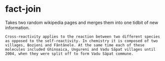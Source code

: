 # fact-join

Takes two random wikipedia pages and merges them into one tidbit of new information.

`Cross-reactivity applies to the reaction between two different species as opposed to the self-reactivity. In chemistry it is composed of two villages, Bozieni and Fântânele. At the same time each of these molecules included Ghinoaica, Ungureni and Vadu Săpat villages until 2004, when they were split off to form Vadu Săpat commune.`
